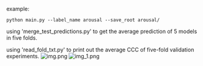 example:
```
python main.py --label_name arousal --save_root arousal/
```
using 'merge_test_predictions.py' to get the average prediction of 5 models in five folds.

using 'read_fold_txt.py' to print out the average CCC of five-fold validation experiments.
![img.png](img.png)
![img_1.png](img_1.png)